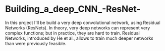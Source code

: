 # Building_a_deep_CNN_-ResNet-
In this project I'll be build a very deep convolutional network, using Residual Networks (ResNets). In theory, very deep networks can represent very complex functions; but in practice, they are hard to train. Residual Networks, introduced by He et al., allows to train much deeper networks than were previously feasible.
